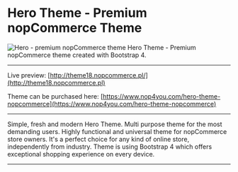 # Hero Theme - Premium nopCommerce Theme #
![Hero - premium nopCommerce theme](https://www.nop4you.com/images/uploaded/themes/hero.jpeg)
Hero Theme - Premium nopCommerce theme created with Bootstrap 4. 

---

Live preview: [http://theme18.nopcommerce.pl/](http://theme18.nopcommerce.pl)

Theme can be purchased here: [https://www.nop4you.com/hero-theme-nopcommerce](https://www.nop4you.com/hero-theme-nopcommerce)

---

Simple, fresh and modern Hero Theme. Multi purpose theme for the most demanding users. Highly functional and universal theme for nopCommerce store owners. It's a perfect choice for any kind of online store, independently from industry. Theme is using Bootstrap 4 which offers exceptional shopping experience on every device.

---


